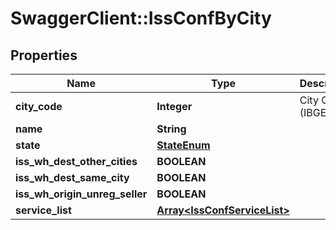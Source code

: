# SwaggerClient::IssConfByCity

## Properties
Name | Type | Description | Notes
------------ | ------------- | ------------- | -------------
**city_code** | **Integer** | City Code (IBGE) | 
**name** | **String** |  | [optional] 
**state** | [**StateEnum**](StateEnum.md) |  | [optional] 
**iss_wh_dest_other_cities** | **BOOLEAN** |  | [optional] 
**iss_wh_dest_same_city** | **BOOLEAN** |  | [optional] 
**iss_wh_origin_unreg_seller** | **BOOLEAN** |  | [optional] 
**service_list** | [**Array&lt;IssConfServiceList&gt;**](IssConfServiceList.md) |  | [optional] 


